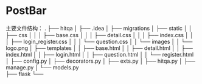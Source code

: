 # PostBar
主要文件结构：
.
├── hitqa
│   ├── .idea
│   ├── migrations
│   ├── static
│   │      ├── css
│   │      │    ├── base.css
│   │      │    ├── detail.css
│   │      │    ├── index.css
│   │      │    ├── login_register.css
│   │      │    └── question.css
│   │      └── images
│   │           └── logo.png
│   ├── templates
│   │      ├── base.html
│   │      ├── detail.html
│   │      ├── index.html
│   │      ├── login.html
│   │      ├── question.html
│   │      └── register.html
│   ├── config.py
│   ├── decorators.py
│   ├── exts.py
│   ├── hitqa.py
│   ├── manage.py
│   └── models.py     
├── flask
    └── <virtual environment files>

